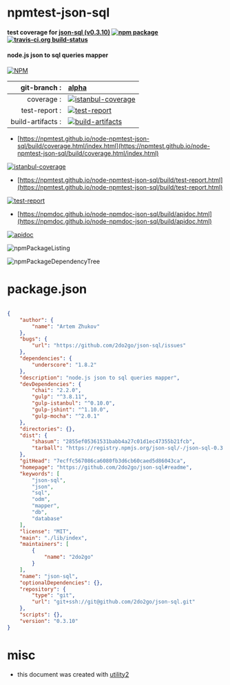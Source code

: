 # npmtest-json-sql

#### test coverage for  [json-sql (v0.3.10)](https://github.com/2do2go/json-sql#readme)  [![npm package](https://img.shields.io/npm/v/npmtest-json-sql.svg?style=flat-square)](https://www.npmjs.org/package/npmtest-json-sql) [![travis-ci.org build-status](https://api.travis-ci.org/npmtest/node-npmtest-json-sql.svg)](https://travis-ci.org/npmtest/node-npmtest-json-sql)

#### node.js json to sql queries mapper

[![NPM](https://nodei.co/npm/json-sql.png?downloads=true&downloadRank=true&stars=true)](https://www.npmjs.com/package/json-sql)

| git-branch : | [alpha](https://github.com/npmtest/node-npmtest-json-sql/tree/alpha)|
|--:|:--|
| coverage : | [![istanbul-coverage](https://npmtest.github.io/node-npmtest-json-sql/build/coverage.badge.svg)](https://npmtest.github.io/node-npmtest-json-sql/build/coverage.html/index.html)|
| test-report : | [![test-report](https://npmtest.github.io/node-npmtest-json-sql/build/test-report.badge.svg)](https://npmtest.github.io/node-npmtest-json-sql/build/test-report.html)|
| build-artifacts : | [![build-artifacts](https://npmtest.github.io/node-npmtest-json-sql/glyphicons_144_folder_open.png)](https://github.com/npmtest/node-npmtest-json-sql/tree/gh-pages/build)|

- [https://npmtest.github.io/node-npmtest-json-sql/build/coverage.html/index.html](https://npmtest.github.io/node-npmtest-json-sql/build/coverage.html/index.html)

[![istanbul-coverage](https://npmtest.github.io/node-npmtest-json-sql/build/screenCapture.buildCi.browser.%252Ftmp%252Fbuild%252Fcoverage.lib.html.png)](https://npmtest.github.io/node-npmtest-json-sql/build/coverage.html/index.html)

- [https://npmtest.github.io/node-npmtest-json-sql/build/test-report.html](https://npmtest.github.io/node-npmtest-json-sql/build/test-report.html)

[![test-report](https://npmtest.github.io/node-npmtest-json-sql/build/screenCapture.buildCi.browser.%252Ftmp%252Fbuild%252Ftest-report.html.png)](https://npmtest.github.io/node-npmtest-json-sql/build/test-report.html)

- [https://npmdoc.github.io/node-npmdoc-json-sql/build/apidoc.html](https://npmdoc.github.io/node-npmdoc-json-sql/build/apidoc.html)

[![apidoc](https://npmdoc.github.io/node-npmdoc-json-sql/build/screenCapture.buildCi.browser.%252Ftmp%252Fbuild%252Fapidoc.html.png)](https://npmdoc.github.io/node-npmdoc-json-sql/build/apidoc.html)

![npmPackageListing](https://npmtest.github.io/node-npmtest-json-sql/build/screenCapture.npmPackageListing.svg)

![npmPackageDependencyTree](https://npmtest.github.io/node-npmtest-json-sql/build/screenCapture.npmPackageDependencyTree.svg)



# package.json

```json

{
    "author": {
        "name": "Artem Zhukov"
    },
    "bugs": {
        "url": "https://github.com/2do2go/json-sql/issues"
    },
    "dependencies": {
        "underscore": "1.8.2"
    },
    "description": "node.js json to sql queries mapper",
    "devDependencies": {
        "chai": "2.2.0",
        "gulp": "^3.8.11",
        "gulp-istanbul": "^0.10.0",
        "gulp-jshint": "^1.10.0",
        "gulp-mocha": "^2.0.1"
    },
    "directories": {},
    "dist": {
        "shasum": "2855ef05361531babb4a27c01d1ec47355b21fcb",
        "tarball": "https://registry.npmjs.org/json-sql/-/json-sql-0.3.10.tgz"
    },
    "gitHead": "7ecffc567086ca6080fb3d6cb60caed5d86043ca",
    "homepage": "https://github.com/2do2go/json-sql#readme",
    "keywords": [
        "json-sql",
        "json",
        "sql",
        "odm",
        "mapper",
        "db",
        "database"
    ],
    "license": "MIT",
    "main": "./lib/index",
    "maintainers": [
        {
            "name": "2do2go"
        }
    ],
    "name": "json-sql",
    "optionalDependencies": {},
    "repository": {
        "type": "git",
        "url": "git+ssh://git@github.com/2do2go/json-sql.git"
    },
    "scripts": {},
    "version": "0.3.10"
}
```



# misc
- this document was created with [utility2](https://github.com/kaizhu256/node-utility2)
